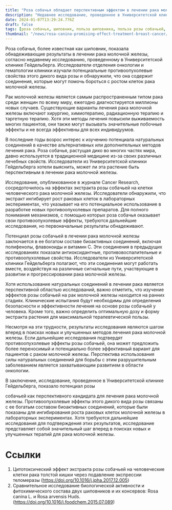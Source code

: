```yaml
---
title: "Роза собачья обладает перспективным эффектом в лечении рака молочной железы."
description: "Недавнее исследование, проведенное в Университетской клинике Гейдельберга, показало обнадеживающие эффекты Розы Собачьей в лечении рака молочной железы, предоставляя новую надежду пациентам."
date: 2024-01-07T13:29:24.776Z
draft: false
tags: [роза собачья, шиповник, польза шиповника, польза розы собачьей, лечение рака розой собачьей]
thumbnail: "/news/rosa-canina-promising-effect-treatment-breast-cancer/thumb.png"
---
```


Роза собачья, более известная как шиповник, показала обнадеживающие результаты в лечении рака молочной железы, согласно недавнему исследованию, проведенному в Университетской клинике Гейдельберга. Исследователи отделения онкологии и гематологии клиники изучали потенциальные противоопухолевые свойства этого дикого вида розы и обнаружили, что она содержит соединения, которые могут помочь бороться с ростом клеток рака молочной железы.

Рак молочной железы является самым распространенным типом рака среди женщин по всему миру, ежегодно диагностируется миллионы новых случаев. Существующие варианты лечения рака молочной железы включают хирургию, химиотерапию, радиационную терапию и таргетную терапию. Хотя эти методы лечения повысили выживаемость многих пациентов, они также могут вызывать значительные побочные эффекты и не всегда эффективны для всех индивидуумов.

В последние годы возрос интерес к изучению потенциала натуральных соединений в качестве альтернативных или дополнительных методов лечения рака. Роза собачья, растущая дико во многих частях мира, давно используется в традиционной медицине из-за своих различных лечебных свойств. Исследователи из Университетской клиники Гейдельберга хотели выяснить, может ли эта растение быть перспективным в лечении рака молочной железы.

Исследование, опубликованное в журнале Cancer Research, сосредоточилось на эффектах экстракта розы собачьей на клетки человеческого рака молочной железы. Исследователи обнаружили, что экстракт ингибирует рост раковых клеток в лабораторных экспериментах, что указывает на его потенциальное использование в разработке новых противоопухолевых препаратов. Для полного понимания механизмов, с помощью которых роза собачья оказывает свои противоопухолевые эффекты, требуются дальнейшие исследования, но первоначальные результаты обнадеживают.

Потенциал розы собачьей в лечении рака молочной железы заключается в ее богатом составе биоактивных соединений, включая полифенолы, флавоноиды и витамин С. Эти соединения в предыдущих исследованиях показали антиоксидантные, противовоспалительные и противоопухолевые свойства. Исследователи из Университетской клиники Гейдельберга полагают, что эти соединения могут работать вместе, воздействуя на различные сигнальные пути, участвующие в развитии и прогрессировании рака молочной железы.

Хотя использование натуральных соединений в лечении рака является перспективной областью исследований, важно отметить, что изучение эффектов розы собачьей на рак молочной железы находится на ранних стадиях. Клинические испытания будут необходимы для определения безопасности и эффективности лечения на основе розы собачьей у человека. Кроме того, важно определить оптимальную дозу и форму экстракта растения для максимальной терапевтической пользы.

Несмотря на эти трудности, результаты исследования являются шагом вперед в поисках новых и улучшенных методов лечения рака молочной железы. Если дальнейшие исследования подтвердят противоопухолевые эффекты розы собачьей, она может предложить более переносимый и потенциально более эффективный вариант для пациентов с раком молочной железы. Перспектива использования силы натуральных соединений для борьбы с этим разрушительным заболеванием является захватывающим развитием в области онкологии.

В заключение, исследование, проведенное в Университетской клинике Гейдельберга, показало потенциал розы

 собачьей как перспективного кандидата для лечения рака молочной железы. Противоопухолевые эффекты этого дикого вида розы связаны с ее богатым составом биоактивных соединений, которые были показаны для ингибирования роста раковых клеток молочной железы в лабораторных экспериментах. Хотя требуются дальнейшие исследования для подтверждения этих результатов, исследование представляет собой значительный шаг вперед в поисках новых и улучшенных терапий для рака молочной железы.

# Ссылки

1. Цитотоксический эффект экстракта розы собачьей на человеческие клетки рака толстой кишки через подавление экспрессии теломеразы (https://doi.org/10.1016/j.jpha.2017.12.005)
2. Сравнительное исследование биологической активности и фитохимического состава двух шиповников и их консервов: Rosa canina L. и Rosa arvensis Huds.
(https://doi.org/10.1016/j.foodchem.2015.07.089)